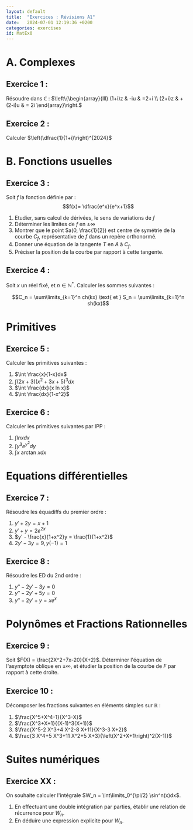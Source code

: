 ```yaml
---
layout: default
title:  "Exercices : Révisions A1"
date:   2024-07-01 12:19:36 +0200
categories: exercises
id: MatEx0
---
```


# A. Complexes

## Exercice 1 :

Résoudre dans $\mathbb{C}$ : $\left\{\begin{array}{lll} (1+i)z & -iu & =2+i \\ (2+i)z & +(2-i)u & = 2i \end{array}\right.$

## Exercice 2 : 

Calculer $\left(\dfrac{1}{1+i}\right)^{2024}$

# B. Fonctions usuelles

## Exercice 3 :

Soit $f$ la fonction définie par : $$f(x)= \dfrac{e^x}{e^x+1}$$

1. Etudier, sans calcul de dérivées, le sens de variations de $f$
2. Déterminer les limites de $f$ en $\pm \infty$
3. Montrer que le point $a(0, \frac{1}{2}) est centre de symétrie de la courbe $C_f$, représentative de $f$ dans un repère orthonormé. 
4. Donner une équation de la tangente $T$ en $A$ à $C_f$.
5. Préciser la position de la courbe par rapport à cette tangente. 

## Exercice 4 :

Soit $x$ un réel fixé, et $n \in \mathbb{N}^*$. Calculer les sommes suivantes :

$$C_n = \sum\limits_{k=1}^n ch(kx) \text{  et  } S_n = \sum\limits_{k=1}^n sh(kx)$$

# Primitives

## Exercice 5 : 

Calculer les primitives suivantes : 

1. $\int \frac{x}{1-x}dx$
2. $\int (2x+3)(x^2+3x+5)^3dx$
3. $\int \frac{dx}{x ln x}$
4. $\int \frac{dx}{1-x^2}$

## Exercice 6 :

Calculer les primitives suivantes par IPP :
1. $\int ln x dx$
2. $\int y^3e^{y^2} dy$
3. $\int x \text{ arctan } x dx$

# Equations différentielles

## Exercice 7 : 

Résoudre les équadiffs du premier ordre : 
1. $y' +2y = x+1$
2. $y' + y = 2e^{2x}$
3. $y' - \frac{x}{1+x^2}y = \frac{1}{1+x^2}$
4. $2y'-3y = 9, y(-1) = 1$

## Exercice 8 : 

Résoudre les ED du 2nd ordre : 
1. $y'' -2y' -3y =0$
2. $y''-2y'+5y=0$
3. $y'' - 2y' +y = xe^x$

# Polynômes et Fractions Rationnelles

## Exercice 9 : 

Soit $F(X) = \frac{2X^2+7x-20}{X+2}$. Déterminer l'équation de l'asymptote oblique en $\pm \infty$, et étudier la position de la courbe de $F$ par rapport à cette droite. 

## Exercice 10 : 

Décomposer les fractions suivantes en éléments simples sur $\mathbb{R}$ : 

1. $\frac{X^5+X^4-1}{X^3-X}$
2. $\frac{X^3+X+1}{(X-1)^3(X+1)}$
3. $\frac{X^5-2 X^3+4 X^2-8 X+11}{X^3-3 X+2}$
4. $\frac{3 X^4+5 X^3+11 X^2+5 X+3}{\left(X^2+X+1\right)^2(X-1)}$

# Suites numériques

## Exercice XX : 

On souhaite calculer l'intégrale $W_n = \int\limits_0^{\pi/2} \sin^n(x)dx$.
1. En effectuant une double intégration par parties, établir une relation de récurrence pour $W_n$.
2. En déduire une expression explicite pour $W_n$.


